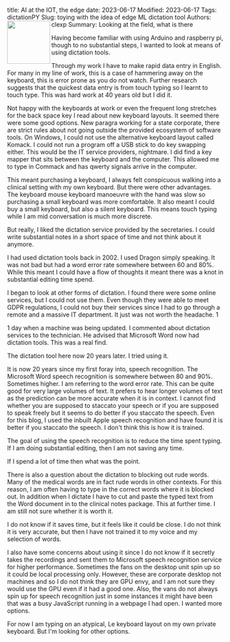title: AI at the IOT, the edge
date: 2023-06-17
Modified: 2023-06-17
Tags: dictationPY
Slug: toying with the idea of edge ML dictation tool
Authors: clexp
Summary: <img align="left" width="100" height="100" src=/images/#.jpg>Looking at the field, what is there




Having become familiar with using Arduino and raspberry pi, though to no substantial steps, I wanted to look at means of using dictation tools.

Through my work I have to make rapid data entry in English. For many in my line of work, this is a case of hammering away on the keyboard, this is error prone as you do not watch. Further research suggests that the quickest data entry is from touch typing so I learnt to touch type. This was hard work at 40 years old but I did it.

Not happy with the keyboards at work or even the frequent long stretches for the back space key I read about new keyboard layouts. It seemed there were some good options. New paragra working for a state corporate, there are strict rules about not going outside the provided ecosystem of software tools. On Windows, I could not use the alternative keyboard layout called Komack. I could not run a program off a USB stick to do key swapping either. This would be the IT service providers, nightmare. I did find a key mapper that sits between the keyboard and the computer. This allowed me to type in Commack and has qwerty signals arrive in the computer.

This meant purchasing a keyboard, I always felt conspicuous walking into a clinical setting with my own keyboard. But there were other advantages. The keyboard mouse keyboard manoeuvre with the hand was slow so purchasing a small keyboard was more comfortable. It also meant I could buy a small keyboard, but also a silent keyboard. This means touch typing while I am mid conversation is much more discrete.

But really, I liked the dictation service provided by the secretaries. I could write substantial notes in a short space of time and not think about it anymore.

I had used dictation tools back in 2002. I used Dragon simply speaking. It was not bad but had a word error rate somewhere between 60 and 80%. While this meant I could have a flow of thoughts it meant there was a knot in substantial editing time spend.

I began to look at other forms of dictation. I found there were some online services, but I could not use them. Even though they were able to meet GDPR regulations, I could not buy their services since I had to go through a remote and a massive IT department. It just was not worth the headache. 1

1 day when a machine was being updated. I commented about dictation services to the technician. He advised that Microsoft Word now had dictation tools. This was a real find.

The dictation tool here now 20 years later. I tried using it.

It is now 20 years since my first foray into, speech recognition. The Microsoft Word speech recognition is somewhere between 80 and 90%. Sometimes higher. I am referring to the word error rate. This can be quite good for very large volumes of text. It prefers to hear longer volumes of text as the prediction can be more accurate when it is in context. I cannot find whether you are supposed to staccato your speech or if you are supposed to speak freely but it seems to do better if you staccato the speech. Even for this blog, I used the inbuilt Apple speech recognition and have found it is better if you staccato the speech. I don't think this is how it is trained.

The goal of using the speech recognition is to reduce the time spent typing. If I am doing substantial editing, then I am not saving any time.

If I spend a lot of time then what was the point.

There is also a question about the dictation to blocking out rude words. Many of the medical words are in fact rude words in other contexts. For this reason, I am often having to type in the correct words where it is blocked out. In addition when I dictate I have to cut and paste the typed text from the Word document in to the clinical notes package. This at further time. I am still not sure whether it is worth it.

I do not know if it saves time, but it feels like it could be close. I do not think it is very accurate, but then I have not trained it to my voice and my selection of words.

I also have some concerns about using it since I do not know if it secretly takes the recordings and sent them to Microsoft speech recognition service for higher performance. Sometimes the fans on the desktop unit spin up so it could be local processing only. However, these are corporate desktop not machines and so I do not think they are GPU envy, and I am not sure they would use the GPU even if it had a good one. Also, the vans do not always spin up for speech recognition just in some instances it might have been that was a busy JavaScript running in a webpage I had open. I wanted more options.

For now I am typing on an atypical, Le keyboard layout on my own private keyboard. But I'm looking for other options.
